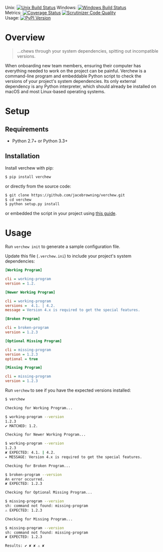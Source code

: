 Unix: [![Unix Build Status](https://img.shields.io/travis/jacebrowning/verchew/develop.svg)](https://travis-ci.org/jacebrowning/verchew) Windows: [![Windows Build Status](https://img.shields.io/appveyor/ci/jacebrowning/verchew/develop.svg)](https://ci.appveyor.com/project/jacebrowning/verchew)<br>Metrics: [![Coverage Status](https://img.shields.io/coveralls/jacebrowning/verchew/develop.svg)](https://coveralls.io/r/jacebrowning/verchew) [![Scrutinizer Code Quality](https://img.shields.io/scrutinizer/g/jacebrowning/verchew.svg)](https://scrutinizer-ci.com/g/jacebrowning/verchew/?branch=develop)<br>Usage: [![PyPI Version](https://img.shields.io/pypi/v/verchew.svg)](https://pypi.python.org/pypi/verchew)

# Overview

> ...chews through your system dependencies, spitting out incompatible versions.

When onboarding new team members, ensuring their computer has everything needed to work on the project can be painful. Verchew is a command-line program and embeddable Python script to check the versions of your project's system dependencies. Its only external dependency is any Python interpreter, which should already be installed on macOS and most Linux-based operating systems.

# Setup

## Requirements

* Python 2.7+ or Python 3.3+

## Installation

Install verchew with pip:

```sh
$ pip install verchew
```

or directly from the source code:

```sh
$ git clone https://github.com/jacebrowning/verchew.git
$ cd verchew
$ python setup.py install
```

or embedded the script in your project using [this guide](https://verchew.readthedocs.io/en/latest/cli/vendoring/).

# Usage

Run `verchew init` to generate a sample configuration file.

Update this file (`.verchew.ini`) to include your project's system dependencies:

```ini
[Working Program]

cli = working-program
version = 1.2.

[Newer Working Program]

cli = working-program
versions =  4.1. | 4.2.
message = Version 4.x is required to get the special features.

[Broken Program]

cli = broken-program
version = 1.2.3

[Optional Missing Program]

cli = missing-program
version = 1.2.3
optional = true

[Missing Program]

cli = missing-program
version = 1.2.3
```

Run `verchew` to see if you have the expected versions installed:

```sh
$ verchew

Checking for Working Program...

$ working-program --version
1.2.3
✔ MATCHED: 1.2.

Checking for Newer Working Program...

$ working-program --version
1.2.3
✘ EXPECTED: 4.1. | 4.2.
⭑ MESSAGE: Version 4.x is required to get the special features.

Checking for Broken Program...

$ broken-program --version
An error occurred.
✘ EXPECTED: 1.2.3

Checking for Optional Missing Program...

$ missing-program --version
sh: command not found: missing-program
⚠ EXPECTED: 1.2.3

Checking for Missing Program...

$ missing-program --version
sh: command not found: missing-program
✘ EXPECTED: 1.2.3

Results: ✔ ✘ ✘ ⚠ ✘
```
